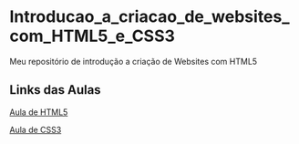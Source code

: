 # Introducao_a_criacao_de_websites_com_HTML5_e_CSS3
Meu repositório de introdução a criação de Websites com HTML5
## Links das Aulas
[Aula de HTML5](https://github.com/SrAgra/Introducao_a_criacao_de_websites_com_HTML5_e_CSS3/compare/master?expand=1#diff-6af9d8f7ea69872377d4d95ef107f43241efbeba9c76bd20b327dafd81cffdb5)

[Aula de CSS3](https://github.com/SrAgra/Introducao_a_criacao_de_websites_com_HTML5_e_CSS3/compare/master?expand=1#diff-2bd31240c61838cad35e3782e8d1a07ecf1265239b57b6e1d589664fef10ff21)
